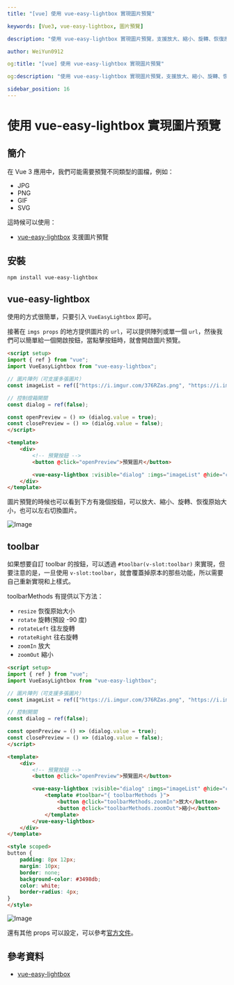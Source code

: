 ```yaml
---
title: "[vue] 使用 vue-easy-lightbox 實現圖片預覽"

keywords: [Vue3, vue-easy-lightbox, 圖片預覽]

description: "使用 vue-easy-lightbox 實現圖片預覽，支援放大、縮小、旋轉、恢復原始大小，也可以左右切換圖片。"

author: WeiYun0912

og:title: "[vue] 使用 vue-easy-lightbox 實現圖片預覽"

og:description: "使用 vue-easy-lightbox 實現圖片預覽，支援放大、縮小、旋轉、恢復原始大小，也可以左右切換圖片。"

sidebar_position: 16
---
```


# 使用 vue-easy-lightbox 實現圖片預覽

## 簡介

在 Vue 3 應用中，我們可能需要預覽不同類型的圖檔，例如：

-   JPG
-   PNG
-   GIF
-   SVG

這時候可以使用：

-   [vue-easy-lightbox](https://github.com/XiongAmao/vue-easy-lightbox) 支援圖片預覽

## 安裝

```bash
npm install vue-easy-lightbox
```

## vue-easy-lightbox

使用的方式很簡單，只要引入 `VueEasyLightbox` 即可。

接著在 `imgs props` 的地方提供圖片的 `url`，可以提供陣列或單一個 `url`，然後我們可以簡單給一個開啟按鈕，當點擊按鈕時，就會開啟圖片預覽。

<!-- prettier-ignore -->
```html title='App.vue' showLineNumbers
<script setup>
import { ref } from "vue";
import VueEasyLightbox from "vue-easy-lightbox";

// 圖片陣列（可支援多張圖片）
const imageList = ref(["https://i.imgur.com/376RZas.png", "https://i.imgur.com/xLqGdL3.jpg"]);

// 控制燈箱開關
const dialog = ref(false);

const openPreview = () => (dialog.value = true);
const closePreview = () => (dialog.value = false);
</script>

<template>
    <div>
        <!-- 預覽按鈕 -->
        <button @click="openPreview">預覽圖片</button>

        <vue-easy-lightbox :visible="dialog" :imgs="imageList" @hide="closePreview" />
    </div>
</template>
```

圖片預覽的時候也可以看到下方有幾個按鈕，可以放大、縮小、旋轉、恢復原始大小，也可以左右切換圖片。

![Image](https://i.imgur.com/mR4MFGa.png)

## toolbar

如果想要自訂 toolbar 的按鈕，可以透過 `#toolbar(v-slot:toolbar)` 來實現，但要注意的是，一旦使用 `v-slot:toolbar`，就會覆蓋掉原本的那些功能，所以需要自己重新實現和上樣式。

toolbarMethods 有提供以下方法：

-   `resize` 恢復原始大小
-   `rotate` 旋轉(預設 -90 度)
-   `rotateLeft` 往左旋轉
-   `rotateRight` 往右旋轉
-   `zoomIn` 放大
-   `zoomOut` 縮小

<!-- prettier-ignore -->
```html title='App.vue' showLineNumbers
<script setup>
import { ref } from "vue";
import VueEasyLightbox from "vue-easy-lightbox";

// 圖片陣列（可支援多張圖片）
const imageList = ref(["https://i.imgur.com/376RZas.png", "https://i.imgur.com/xLqGdL3.jpg"]);

// 控制開關
const dialog = ref(false);

const openPreview = () => (dialog.value = true);
const closePreview = () => (dialog.value = false);
</script>

<template>
    <div>
        <!-- 預覽按鈕 -->
        <button @click="openPreview">預覽圖片</button>

        <vue-easy-lightbox :visible="dialog" :imgs="imageList" @hide="closePreview">
            <template #toolbar="{ toolbarMethods }">
                <button @click="toolbarMethods.zoomIn">放大</button>
                <button @click="toolbarMethods.zoomOut">縮小</button>
            </template>
        </vue-easy-lightbox>
    </div>
</template>

<style scoped>
button {
    padding: 8px 12px;
    margin: 10px;
    border: none;
    background-color: #3498db;
    color: white;
    border-radius: 4px;
}
</style>

```

![Image](https://i.imgur.com/jR6lhnf.png)

還有其他 props 可以設定，可以參考[官方文件](https://github.com/XiongAmao/vue-easy-lightbox?tab=readme-ov-file#options)。

## 參考資料

-   [vue-easy-lightbox](https://github.com/XiongAmao/vue-easy-lightbox)
